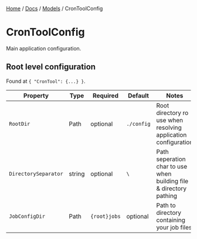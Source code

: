 [Home](/README.md) / [Docs](/docs/README.md) / [Models](/docs/models/README.md) / CronToolConfig

# CronToolConfig
Main application configuration.

## Root level configuration
Found at `{ "CronTool": {...} }`.

| Property | Type | Required | Default | Notes |
| --- | --- | --- | --- | --- |
| `RootDir` | Path | optional | `./config` | Root directory ro use when resolving application configuration |
| `DirectorySeparator` | string | optional | `\` | Path seperation char to use when building file & directory pathing |
| `JobConfigDir` | Path | `{root}jobs` | optional | Path to directory containing your job files |

